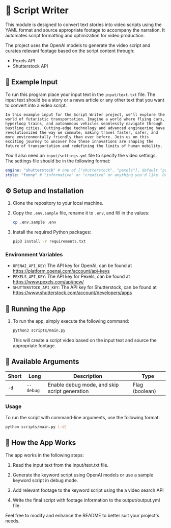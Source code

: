 # 🎥 Script Writer
This module is designed to convert text stories into video scripts using the YAML format and source appropriate footage to accompany the narration. It automates script formatting and optimization for video production.

The project uses the OpenAI models to generate the video script and curates relevant footage based on the script content through:
- Pexels API
- Shutterstock API

## 📜 Example Input
To run this program place your input text in the `input/text.txt` file. The input text should be a story or a news article or any other text that you want to convert into a video script.

```text
In this example input for the Script Writer project, we'll explore the world of futuristic transportation. Imagine a world where flying cars, hyperloop trains, and autonomous vehicles seamlessly navigate through bustling cities. Cutting-edge technology and advanced engineering have revolutionized the way we commute, making travel faster, safer, and more environmentally friendly than ever before. Join us on this exciting journey to uncover how these innovations are shaping the future of transportation and redefining the limits of human mobility.
```

You'll also need an `input/settings.yml` file to specify the video settings. The settings file should be in the following format:

```yaml
engine: "shutterstock" # one of ["shutterstock", "pexels"], default "pexels"
style: "funny" # "informative" or "creative" or anything you'd like. Default "informative"
```

## ⚙️ Setup and Installation

1. Clone the repository to your local machine.

2. Copy the `.env.sample` file, rename it to `.env`, and fill in the values:
	```bash
	cp .env.sample .env
	```

3. Install the required Python packages:
	```bash
	pip3 install -r requirements.txt
	```

### Environment Variables
- `OPENAI_API_KEY`: The API key for OpenAI, can be found at https://platform.openai.com/account/api-keys
- `PEXELS_API_KEY`: The API key for Pexels, can be found at https://www.pexels.com/api/new/
- `SHUTTERSTOCK_API_KEY`: The API key for Shutterstock, can be found at https://www.shutterstock.com/account/developers/apps

## 🚀 Running the App

1. To run the app, simply execute the following command:
	```bash
	python3 scripts/main.py
	```
	This will create a script video based on the input text and source the appropriate footage.

## 🔧 Available Arguments

| Short | Long      | Description                                   | Type           |
|-------|-----------|-----------------------------------------------|----------------|
| `-d`  | `--debug` | Enable debug mode, and skip script generation | Flag (boolean) |

### Usage

To run the script with command-line arguments, use the following format:

```bash
python scripts/main.py [-d]
```

## 📖 How the App Works
The app works in the following steps:

1. Read the input text from the input/text.txt file.

2. Generate the keyword script using OpenAI models or use a sample keyword script in debug mode.

3. Add relevant footage to the keyword script using the a video search API

4. Write the final script with footage information to the output/output.yml file.


Feel free to modify and enhance the README to better suit your project's needs.